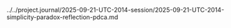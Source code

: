 ../../project.journal/2025-09-21-UTC-2014-session/2025-09-21-UTC-2014-simplicity-paradox-reflection-pdca.md
